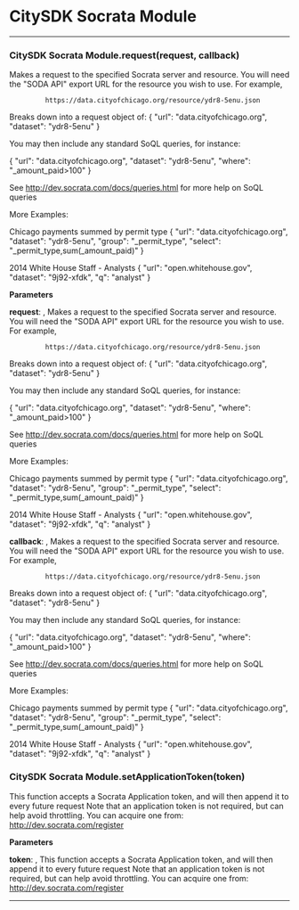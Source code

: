 # CitySDK Socrata Module





* * *

### CitySDK Socrata Module.request(request, callback) 

Makes a request to the specified Socrata server and resource. You will need the "SODA API" export URL for the resourceyou wish to use. For example,             https://data.cityofchicago.org/resource/ydr8-5enu.jsonBreaks down into a request object of:{     "url": "data.cityofchicago.org",     "dataset": "ydr8-5enu"}You may then include any standard SoQL queries, for instance:{     "url": "data.cityofchicago.org",     "dataset": "ydr8-5enu",     "where": "_amount_paid>100"}See http://dev.socrata.com/docs/queries.html for more help on SoQL queriesMore Examples:Chicago payments summed by permit type{     "url": "data.cityofchicago.org",     "dataset": "ydr8-5enu",      "group": "_permit_type",      "select": "_permit_type,sum(_amount_paid)" } 2014 White House Staff - Analysts {     "url": "open.whitehouse.gov",     "dataset": "9j92-xfdk",     "q": "analyst" }

**Parameters**

**request**: , Makes a request to the specified Socrata server and resource. You will need the "SODA API" export URL for the resourceyou wish to use. For example,             https://data.cityofchicago.org/resource/ydr8-5enu.jsonBreaks down into a request object of:{     "url": "data.cityofchicago.org",     "dataset": "ydr8-5enu"}You may then include any standard SoQL queries, for instance:{     "url": "data.cityofchicago.org",     "dataset": "ydr8-5enu",     "where": "_amount_paid>100"}See http://dev.socrata.com/docs/queries.html for more help on SoQL queriesMore Examples:Chicago payments summed by permit type{     "url": "data.cityofchicago.org",     "dataset": "ydr8-5enu",      "group": "_permit_type",      "select": "_permit_type,sum(_amount_paid)" } 2014 White House Staff - Analysts {     "url": "open.whitehouse.gov",     "dataset": "9j92-xfdk",     "q": "analyst" }

**callback**: , Makes a request to the specified Socrata server and resource. You will need the "SODA API" export URL for the resourceyou wish to use. For example,             https://data.cityofchicago.org/resource/ydr8-5enu.jsonBreaks down into a request object of:{     "url": "data.cityofchicago.org",     "dataset": "ydr8-5enu"}You may then include any standard SoQL queries, for instance:{     "url": "data.cityofchicago.org",     "dataset": "ydr8-5enu",     "where": "_amount_paid>100"}See http://dev.socrata.com/docs/queries.html for more help on SoQL queriesMore Examples:Chicago payments summed by permit type{     "url": "data.cityofchicago.org",     "dataset": "ydr8-5enu",      "group": "_permit_type",      "select": "_permit_type,sum(_amount_paid)" } 2014 White House Staff - Analysts {     "url": "open.whitehouse.gov",     "dataset": "9j92-xfdk",     "q": "analyst" }



### CitySDK Socrata Module.setApplicationToken(token) 

This function accepts a Socrata Application token, and will then append it to every future requestNote that an application token is not required, but can help avoid throttling. You can acquire onefrom: http://dev.socrata.com/register

**Parameters**

**token**: , This function accepts a Socrata Application token, and will then append it to every future requestNote that an application token is not required, but can help avoid throttling. You can acquire onefrom: http://dev.socrata.com/register




* * *










